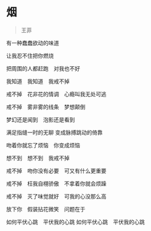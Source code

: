 # 烟
> 王菲

有一种蠢蠢欲动的味道

让我忍不住把你燃烧

把周围的人都赶跑　对我也不好

我知道　我知道　我戒不掉

戒不掉　花非花的情调　心瘾叫我无处可逃

戒不掉　雾非雾的线条　梦想颠倒

梦幻还是闻到　泡影还是看到

满足指缝一时的无聊
变成脉搏跳动的倚靠

吻着你就忘了烦恼　你变成烦恼

想不到　想不到　我戒不掉

戒不掉　吻你没有必要　可又有什么更重要

戒不掉　枉我自栩骄傲　不拿着你就会烦躁

戒不掉　灭了味觉就好　可我的心没那么高

放下你　假装拈花微笑　问题在于

如何平伏心跳　平伏我的心跳
如何平伏心跳　平伏我的心跳